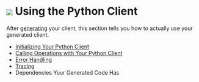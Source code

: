 # <img align="center" src="./images/logo.png">  Using the Python Client

After [generating][generate] your client, this section tells you how to actually use your generated client.

* [Initializing Your Python Client][initializing]
* [Calling Operations with Your Python Client][operations]
* [Error Handling][error_handling]
* [Tracing][tracing]
* Dependencies Your Generated Code Has

<!-- LINKS -->
[generate]: https://github.com/Azure/autorest/tree/master/docs/generate/readme.md
[initializing]: ./initializing.md
[operations]: ./operations.md
[error_handling]: ./error_handling.md
[tracing]: ./tracing.md
